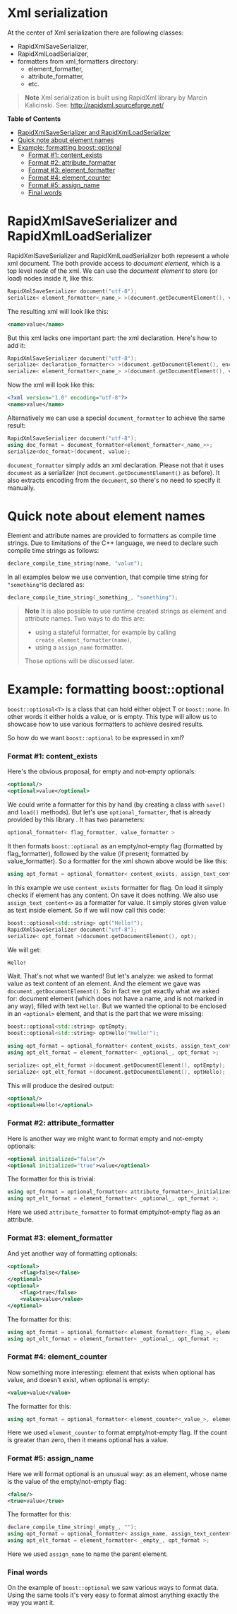 Xml serialization
=================

At the center of Xml serialization there are following classes:

- RapidXmlSaveSerializer,
- RapidXmlLoadSerializer,
- formatters from xml_formatters directory:
  - element_formatter,
  - attribute_formatter,
  - etc.

> **Note** Xml serialization is built using RapidXml library by Marcin Kalicinski.
> See: http://rapidxml.sourceforge.net/

**Table of Contents**

- [RapidXmlSaveSerializer and RapidXmlLoadSerializer](#rapidxmlsaveserializer-and-rapidxmlloadserializer)
- [Quick note about element names](#quick-note-about-element-names)
- [Example: formatting boost::optional](#example-formatting-boostoptional)
  - [Format #1: content_exists](#format-1-content_exists)
  - [Format #2: attribute_formatter](#format-2-attribute_formatter)
  - [Format #3: element_formatter](#format-3-element_formatter)
  - [Format #4: element_counter](#format-4-element_counter)
  - [Format #5: assign_name](#format-5-assign_name)
  - [Final words](#final-words)

RapidXmlSaveSerializer and RapidXmlLoadSerializer
=================================================

RapidXmlSaveSerializer and RapidXmlLoadSerializer both represent a whole xml document.
The both provide access to *document element*, which is a top level *node* of the xml.
We can use the *document element* to store (or load) nodes inside it, like this:
```cpp
RapidXmlSaveSerializer document("utf-8");
serialize< element_formatter<_name_> >(document.getDocumentElement(), value);
```
The resulting xml will look like this:
```xml
<name>value</name>
```
But this xml lacks one important part: the xml declaration. Here's how to add it:
```cpp
RapidXmlSaveSerializer document("utf-8");
serialize< declaration_formatter<> >(document.getDocumentElement(), encoding);
serialize< element_formatter<_name_> >(document.getDocumentElement(), value);
```
Now the xml will look like this:
```xml
<?xml version="1.0" encoding="utf-8"?>
<name>value</name>
```
Alternatively we can use a special `document_formatter` to achieve the same result:
```cpp
RapidXmlSaveSerializer document("utf-8");
using doc_format = document_formatter<element_formatter<_name_>>;
serialize<doc_format>(document, value);
```
`document_formatter` simply adds an xml declaration. Please not that it uses `document` as a serializer (not `document.getDocumentElement()` as before). It also extracts encoding from the `document`, so there's no need to specify it manually.

Quick note about element names
==============================
Element and attribute names are provided to formatters as compile time strings. Due to limitations of the C++ language, we need to declare such compile time strings as follows:
```cpp
declare_compile_time_string(name, "value");
```
In all examples below we use convention, that compile time string for `"something"`is declared as:
```cpp
declare_compile_time_string(_something_, "something");
```
> **Note** It is also possible to use runtime created strings as element and attribute names.
> Two ways to do this are:
>
> - using a stateful formatter, for example by calling `create_element_formatter(name)`,
> - using a `assign_name` formatter.
>
> Those options will be discussed later.

Example: formatting boost::optional
===================================
`boost::optional<T>` is a class that can hold either object T or `boost::none`. In other words it either holds a value, or is empty.
This type will allow us to showcase how to use various formatters to achieve desired results.

So how do we want `boost::optional` to be expressed in xml?

### Format #1: content_exists
Here's the obvious proposal, for empty and not-empty optionals:
```xml
<optional/>
<optional>value</optional>
```
We could write a formatter for this by hand (by creating a class with `save()` and `load()` methods).
But let's use `optional_formatter`, that is already provided by this library . It has two parameters:
```cpp
optional_formatter< flag_formatter, value_formatter >
```
It then formats `boost::optional` as an empty/not-empty flag (formatted by flag\_formatter), followed by the value (if present; formatted by value_formatter).
So a formatter for the xml shown above would be like this:
```cpp
using opt_format = optional_formatter< content_exists, assign_text_content<> >;
```
In this example we use `content_exists` formatter for flag. On load it simply checks if element has any content. On save it does nothing.
We also use `assign_text_content<>` as a formatter for value. It simply stores given value as text inside element.
So if we will now call this code:
```cpp
boost::optional<std::string> opt("Hello!");
RapidXmlSaveSerializer document("utf-8");
serialize< opt_format >(document.getDocumentElement(), opt);
```
We will get:
```xml
Hello!
```
Wait. That's not what we wanted!
But let's analyze: we asked to format value as text content of an element. And the element we gave was `document.getDocumentElement()`.  So in fact we got exactly what we asked for: document element (which does not have a name, and is not marked in any way), filled with text `Hello!`.
But we wanted the optional to be enclosed in an `<optional>` element, and that is the part that we were missing:
```cpp
boost::optional<std::string> optEmpty;
boost::optional<std::string> optHello("Hello!");

using opt_format = optional_formatter< content_exists, assign_text_content<> >;
using opt_elt_format = element_formatter< _optional_, opt_format >;

serialize< opt_elt_format >(document.getDocumentElement(), optEmpty);
serialize< opt_elt_format >(document.getDocumentElement(), optHello);
```
This will produce the desired output:
```xml
<optional/>
<optional>Hello!</optional>
```

### Format #2: attribute_formatter

Here is another way we might want to format empty and not-empty optionals:
```xml
<optional initialized="false"/>
<optional initialized="true">value</optional>
```
The formatter for this is trivial:
```cpp
using opt_format = optional_formatter< attribute_formatter<_initialized_>, assign_text_content<> >;
using opt_elt_format = element_formatter< _optional_, opt_format >;
```
Here we used `attribute_formatter` to format empty/not-empty flag as an attribute.

### Format #3: element_formatter

And yet another way of formatting optionals:
```xml
<optional>
    <flag>false</false>
</optional>
<optional>
    <flag>true</false>
    <value>value</value>
</optional>
```
The formatter for this:
```cpp
using opt_format = optional_formatter< element_formatter<_flag_>, element_formatter<_value_> >;
using opt_elt_format = element_formatter< _optional_, opt_format >;
```
### Format #4: element_counter

Now something more interesting: element that exists when optional has value, and doesn't exist, when optional is empty:
```xml
<value>value</value>
```
The formatter for this:
```cpp
using opt_format = optional_formatter< element_counter<_value_>, element_formatter<_value_> >;
```
Here we used `element_counter` to format empty/not-empty flag. If the count is greater than zero, then it means optional has a value.

### Format #5: assign_name

Here we will format optional is an unusual way: as an element, whose name is the value of the empty/not-empty flag:
```xml
<false/>
<true>value</true>
```
The formatter for this:
```cpp
declare_compile_time_string(_empty_, "");
using opt_format = optional_formatter< assign_name, assign_text_content<> >;
using opt_elt_format = element_formatter< _empty_, opt_format >;
```
Here we used `assign_name` to name the parent element.

### Final words
On the example of `boost::optional` we saw various ways to format data. Using the same tools it's very easy to format almost anything exactly the way you want it.
